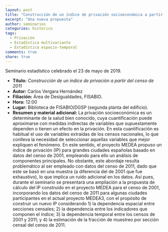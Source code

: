 ```yaml
---
layout: post
title: "Construcción de un índice de privación socioeconómica a partir del censo de 2011"
excerpt: "Una nueva propuesta"
author: seminarios
categories: historico
tags:
  - Privación
  - Estadística multivariante
  - Estadística espacio-temporal
comments: true
share: true
---
```


Seminario estadístico celebrado el 23 de mayo de 2019.


- **Título:** _Construcción de un índice de privación a partir del censo de 2011_
- **Autor:** Carlos Vergara Hernández
- **Filiación:** Área de Desigualdades, FISABIO.
- **Hora:** 12:00
- **Lugar:** Biblioteca de FISABIO/DGSP (segunda planta del edificio).
- **Resumen y material adicional:** La privación socioeconómica es un determinante de la salud bien conocido, cuya cuantificación puede aproximarse con medidas indirectas de variables que supuestamente dependen o tienen un efecto en la privación. En esta cuantificación es habitual el uso de variables extraídas de los censos nacionales, lo que conlleva la necesidad de seleccionar aquellas variables que mejor expliquen el fenómeno. En este sentido, el proyecto MEDEA propuso un índice de privación (IP) para grandes ciudades españolas basado en datos del censo de 2001, empleando para ello un análisis de componentes principales. No obstante, este abordaje resulta problemático al ser empleado con datos del censo de 2011, dado que este se basó en una muestra (a diferencia del de 2001 que fue exhaustivo), lo que implica un ruido adicional en los datos. Así pues, durante el seminario se presentará una ampliación a la propuesta de cálculo del IP construido en el proyecto MEDEA para el censo de 2001, incorporando los datos del censo de 2011 para algunas ciudades participantes en el actual proyecto MEDEA3, con el propósito de construir un nuevo IP considerando 1) la dependencia espacial entre secciones censales; 2) la dependencia entre los indicadores que componen el índice; 3) la dependencia temporal entre los censos de 2001 y 2011; y 4) la estimación de la fracción de muestreo por sección censal del censo de 2011.
